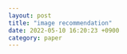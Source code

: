 ```yaml
---
layout: post
title: "image recommendation"
date: 2022-05-10 16:20:23 +0900
category: paper
---
```


